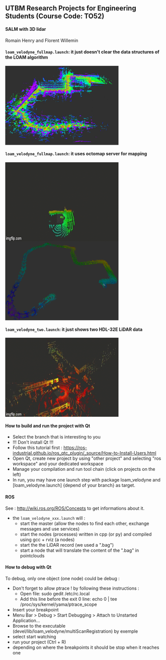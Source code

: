## UTBM Research Projects for Engineering Students (Course Code: TO52)

#### SALM with 3D lidar

Romain Henry and Florent Willemin

#### ```loam_velodyne_fullmap.launch```: it just doesn't clear the data structures of the LOAM algorithm
<img src="https://github.com/epan-utbm/TO52/blob/2018_Henry_Willemin/images/loam_fullmap.jpg" align="middle" width="360" height="250" /> 

#### ```loam_velodyne_fullmap.launch```: it uses octomap server for mapping

<img src="https://github.com/epan-utbm/TO52/blob/2018_Henry_Willemin/images/octomap_building.gif" align="middle" width="360" height="250" />
<img src="https://github.com/epan-utbm/TO52/blob/2018_Henry_Willemin/images/octomap_fullmap.png" align="middle" width="360" height="250" /> 

#### ```loam_velodyne_two.launch```: it just shows two HDL-32E LiDAR data

<img src="https://github.com/epan-utbm/TO52/blob/2018_Henry_Willemin/images/tow_velodynes.gif" align="middle" width="360" height="250" />

#### How to build and run the project with Qt

- Select the branch that is interesting to you
- !!! Don't install Qt !!!
- Follow this tutorial first : https://ros-industrial.github.io/ros_qtc_plugin/_source/How-to-Install-Users.html
- Open Qt, create new project by using "other project" and selecting "ros workspace" and your dedicated workspace
- Manage your compilation and run tool chain (click on projects on the left)
- In run, you may have one launch step with package loam_velodyne and [loam_velodyne.launch] {depend of your branch} as target.

#### ROS

See : http://wiki.ros.org/ROS/Concepts to get informations about it.

- the ```loam_velodyne_xxx.launch``` will :
	- start the master (allow the nodes to find each other, exchange messages and use services)
	- start the nodes (processes) written in cpp (or py) and compiled using gcc + rviz (a nodes)
	- start the the LiDAR record (we used a ".bag")
	- start a node that will translate the content of the ".bag" in pointclouds

#### How to debug with Qt

To debug, only one object (one node) could be debug  : 
- Don't forget to allow ptrace ! by following these instructions :
	- Open file: sudo gedit /etc/rc.local
	- Add this line before the exit 0 line: echo 0 | tee /proc/sys/kernel/yama/ptrace_scope
- Insert your breakpoint
- Menu Bar > Debug > Start Debugging > Attach to Unstarted Application...
- Browse to the executable (devel/lib/loam_velodyne/multiScanRegistration) by exemple
- select start watching
- run your project (Ctrl + R)
- depending on where the breakpoints it should be stop when it reaches one 
